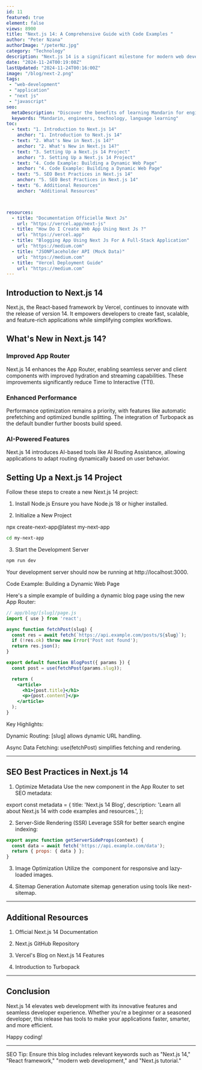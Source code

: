 ```yaml
---
id: 11
featured: true
element: false
views: 8900
title: "Next.js 14: A Comprehensive Guide with Code Examples "
author: "Peter Nzana"
authorImage: "/peterNz.jpg"
category: "Technology"
description: "Next.js 14 is a significant milestone for modern web development. In this blog, we'll explore its key features, walk through code examples, and provide resources to help you get started."
date: "2024-11-24T00:19:00Z"
lastUpdated: "2024-11-24T00:16:00Z"
image: "/blog/next-2.png"
tags:
 - "web-development"
 - "application"
 - "next js"
 - "javascript"
seo:
  metaDescription: "Discover the benefits of learning Mandarin for engineers in a globalized world."
  keywords: "Mandarin, engineers, technology, language learning"
toc:
  - text: "1. Introduction to Next.js 14"
    anchor: "1. Introduction to Next.js 14"
  - text: "2. What's New in Next.js 14?"
    anchor: "2. What's New in Next.js 14?"
  - text: "3. Setting Up a Next.js 14 Project"
    anchor: "3. Setting Up a Next.js 14 Project"
  - text: "4. Code Example: Building a Dynamic Web Page"
    anchor: "4. Code Example: Building a Dynamic Web Page"
  - text: "5. SEO Best Practices in Next.js 14"
    anchor: "5. SEO Best Practices in Next.js 14"
  - text: "6. Additional Resources"
    anchor: "Additional Resources"



resources:
  - title: "Documentation Officielle Next Js"
    url: "https://vercel.app/next-js"
  - title: "How Do I Create Web App Using Next Js ?"
    url: "https://vercel.app"
  - title: "Blogging App Using Next Js For A Full-Stack Application"
    url: "https://medium.com"
  - title: "JSONPlaceholder API (Mock Data)"
    url: "https://medium.com"
  - title: "Vercel Deployment Guide"
    url: "https://medium.com"
---
```

## Introduction to Next.js 14

Next.js, the React-based framework by Vercel, continues to innovate with the release of version 14. It empowers developers to create fast, scalable, and feature-rich applications while simplifying complex workflows.

## What's New in Next.js 14?

### Improved App Router

Next.js 14 enhances the App Router, enabling seamless server and client components with improved hydration and streaming capabilities. These improvements significantly reduce Time to Interactive (TTI).

### Enhanced Performance

Performance optimization remains a priority, with features like automatic prefetching and optimized bundle splitting. The integration of Turbopack as the default bundler further boosts build speed.

### AI-Powered Features

Next.js 14 introduces AI-based tools like AI Routing Assistance, allowing applications to adapt routing dynamically based on user behavior.

## Setting Up a Next.js 14 Project

Follow these steps to create a new Next.js 14 project:

1. Install Node.js
Ensure you have Node.js 18 or higher installed.


2. Initialize a New Project

npx create-next-app@latest my-next-app
```bash
cd my-next-app
```

3. Start the Development Server
```bash
npm run dev
```
Your development server should now be running at http://localhost:3000.

Code Example: Building a Dynamic Web Page

Here's a simple example of building a dynamic blog page using the new App Router:

```jsx
// app/blog/[slug]/page.js
import { use } from 'react';

async function fetchPost(slug) {
  const res = await fetch(`https://api.example.com/posts/${slug}`);
  if (!res.ok) throw new Error('Post not found');
  return res.json();
}

export default function BlogPost({ params }) {
  const post = use(fetchPost(params.slug));

  return (
    <article>
      <h1>{post.title}</h1>
      <p>{post.content}</p>
    </article>
  );
}
```
Key Highlights:

Dynamic Routing: [slug] allows dynamic URL handling.

Async Data Fetching: use(fetchPost) simplifies fetching and rendering.



---

## SEO Best Practices in Next.js 14

1. Optimize Metadata
Use the new <Metadata> component in the App Router to set SEO metadata:

export const metadata = {
  title: 'Next.js 14 Blog',
  description: 'Learn all about Next.js 14 with code examples and resources.',
};


2. Server-Side Rendering (SSR)
Leverage SSR for better search engine indexing:

```jsx
export async function getServerSideProps(context) {
  const data = await fetch('https://api.example.com/data');
  return { props: { data } };
}
```

3. Image Optimization
Utilize the <Image> component for responsive and lazy-loaded images.


4. Sitemap Generation
Automate sitemap generation using tools like next-sitemap.




---

## Additional Resources

1. Official Next.js 14 Documentation


2. Next.js GitHub Repository


3. Vercel's Blog on Next.js 14 Features


4. Introduction to Turbopack


---

## Conclusion

Next.js 14 elevates web development with its innovative features and seamless developer experience. Whether you're a beginner or a seasoned developer, this release has tools to make your applications faster, smarter, and more efficient.

Happy coding!

---

SEO Tip: Ensure this blog includes relevant keywords such as "Next.js 14," "React framework," "modern web development," and "Next.js tutorial."
